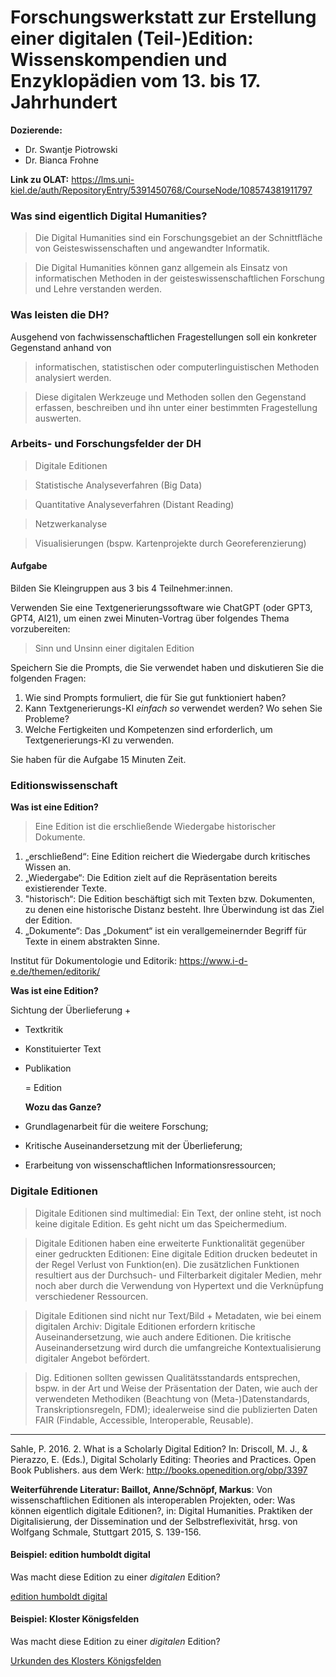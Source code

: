 <!--

author: Swantje Piotrowski
email: s.piotrowski@email.uni-kiel.de
version: 0.1
language: en
narrator: UK English Female

\-->

# Forschungswerkstatt zur Erstellung einer digitalen (Teil-)Edition: Wissenskompendien und Enzyklopädien vom 13. bis 17. Jahrhundert

**Dozierende:**

* Dr. Swantje Piotrowski
* Dr. Bianca Frohne

**Link zu OLAT:** https://lms.uni-kiel.de/auth/RepositoryEntry/5391450768/CourseNode/108574381911797

### Was sind eigentlich Digital Humanities?

> Die Digital Humanities sind ein Forschungsgebiet an der Schnittfläche von Geisteswissenschaften und angewandter Informatik.

> Die Digital Humanities können ganz allgemein als Einsatz von informatischen Methoden in der geisteswissenschaftlichen Forschung und Lehre verstanden werden.

### Was leisten die DH?

Ausgehend von fachwissenschaftlichen Fragestellungen soll ein konkreter Gegenstand anhand von

> informatischen, statistischen oder computerlinguistischen Methoden analysiert werden.

> Diese digitalen Werkzeuge und Methoden sollen den Gegenstand erfassen, beschreiben und ihn unter einer bestimmten Fragestellung auswerten.

### Arbeits- und Forschungsfelder der DH

> Digitale Editionen

> Statistische Analyseverfahren (Big Data)

> Quantitative Analyseverfahren (Distant Reading)

> Netzwerkanalyse 

> Visualisierungen (bspw. Kartenprojekte durch Georeferenzierung)



#### Aufgabe

Bilden Sie Kleingruppen aus 3 bis 4 Teilnehmer:innen.

Verwenden Sie eine Textgenerierungssoftware wie ChatGPT (oder GPT3, GPT4, AI21), um einen zwei Minuten-Vortrag über folgendes Thema vorzubereiten:

> Sinn und Unsinn einer digitalen Edition 

Speichern Sie die Prompts, die Sie verwendet haben und diskutieren Sie die folgenden Fragen:

1. Wie sind Prompts formuliert, die für Sie gut funktioniert haben?
2. Kann Textgenerierungs-KI *einfach so* verwendet werden? Wo sehen Sie Probleme?
3. Welche Fertigkeiten und Kompetenzen sind erforderlich, um Textgenerierungs-KI zu verwenden.

Sie haben für die Aufgabe 15 Minuten Zeit.

### Editionswissenschaft

**Was ist eine Edition?**

> Eine Edition ist die erschließende Wiedergabe historischer Dokumente.

1. „erschließend“: Eine Edition reichert die Wiedergabe durch kritisches Wissen an.
2. „Wiedergabe“: Die Edition zielt auf die Repräsentation bereits existierender Texte.
3. "historisch“: Die Edition beschäftigt sich mit Texten bzw. Dokumenten, zu denen eine historische Distanz besteht. Ihre Überwindung ist das Ziel der Edition.
4. „Dokumente“: Das „Dokument“ ist ein verallgemeinernder Begriff für Texte in einem abstrakten Sinne.

Institut für Dokumentologie und Editorik:
https://www.i-d-e.de/themen/editorik/

**Was ist eine Edition?**

Sichtung der Überlieferung +

* Textkritik
* Konstituierter Text
* Publikation

  = Edition

  **Wozu das Ganze?**
* Grundlagenarbeit für die weitere Forschung;
* Kritische Auseinandersetzung mit der Überlieferung;
* Erarbeitung von wissenschaftlichen Informationsressourcen;

### Digitale Editionen

> Digitale Editionen sind multimedial: Ein Text, der online steht, ist noch keine digitale Edition. Es geht nicht um das Speichermedium.

> Digitale Editionen haben eine erweiterte Funktionalität gegenüber einer gedruckten Editionen: Eine digitale Edition drucken bedeutet in der Regel Verlust von Funktion(en). Die zusätzlichen Funktionen resultiert aus der Durchsuch- und Filterbarkeit digitaler Medien, mehr noch aber durch die Verwendung von Hypertext und die Verknüpfung verschiedener Ressourcen.

> Digitale Editionen sind nicht nur Text/Bild + Metadaten, wie bei einem digitalen Archiv: Digitale Editionen erfordern kritische Auseinandersetzung, wie auch andere Editionen. Die kritische Auseinandersetzung wird durch die umfangreiche Kontextualisierung digitaler Angebot befördert.

> Dig. Editionen sollten gewissen Qualitätsstandards entsprechen, bspw. in der Art und Weise der Präsentation der Daten, wie auch der verwendeten Methodiken (Beachtung von (Meta-)Datenstandards, Transkriptionsregeln, FDM); idealerweise sind die publizierten Daten FAIR (Findable, Accessible, Interoperable, Reusable).

---

Sahle, P. 2016. 2. What is a Scholarly Digital Edition? In: Driscoll, M. J., & Pierazzo, E. (Eds.), Digital Scholarly Editing: Theories and Practices. Open Book Publishers. aus dem Werk: http://books.openedition.org/obp/3397

**Weiterführende Literatur: Baillot, Anne/Schnöpf, Markus**: Von wissenschaftlichen Editionen als interoperablen Projekten, oder: Was können eigentlich digitale Editionen?, in: Digital Humanities. Praktiken der Digitalisierung, der Dissemination und der Selbstreflexivität, hrsg. von Wolfgang Schmale, Stuttgart 2015, S. 139-156.


#### Beispiel: edition humboldt digital

Was macht diese Edition zu einer *digitalen* Edition?

[edition humboldt digital](https://edition-humboldt.de/)

#### Beispiel: Kloster Königsfelden

Was macht diese Edition zu einer *digitalen* Edition?

[Urkunden des Klosters Königsfelden](https://www.koenigsfelden.uzh.ch/exist/apps/ssrq/index.html?refresh=yes&kanton=)



